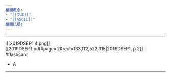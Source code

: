 ```yaml
---
相關概念: 
- "[[文本]]"
- "[[ASCII]]"
相關試題:
---
```


---
![[2019DSEP1 4.png]]
[[2019DSEP1.pdf#page=2&rect=133,112,522,315|2019DSEP1, p.2]]
 #flashcard 
- A
---
<!--ID: 1730941138665-->

